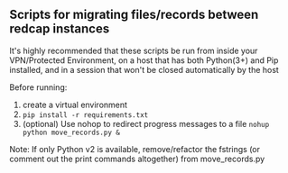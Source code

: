 ## Scripts for migrating files/records between redcap instances

It's highly recommended that these scripts be run from inside your VPN/Protected Environment,
on a host that has both Python(3+) and Pip installed, and in a session that won't be closed automatically by the host 

Before running:
1. create a virtual environment 
2. `pip install -r requirements.txt`
3. (optional) Use nohop to redirect progress messages to a file `nohup python move_records.py &`

Note: If only Python v2 is available, remove/refactor the fstrings (or comment out the print commands altogether) from move_records.py